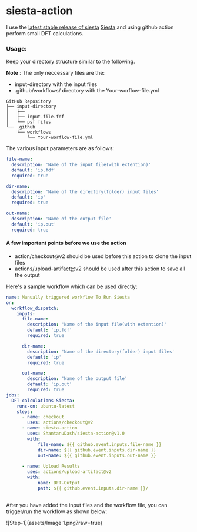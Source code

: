 # siesta-action 
I use the [latest stable release of siesta](https://gitlab.com/siesta-project/siesta/-/tree/rel-4.1) [Siesta](https://gitlab.com/siesta-project/siesta) and using github action perform small DFT calculations.
### Usage:
Keep your directory structure similar to the following. 

**Note** : The only neccessary files are the:
  - input-directory with the input files
  - .github/workflows/ directory with the Your-worflow-file.yml

```
GitHub Repository
├── input-directory
│   ├── 
│   ├── input-file.fdf
│   └── psf files
└── .github
    └── workflows
        └── Your-worflow-file.yml
```

The various input parameters are as follows:

```yaml
file-name:
  description: 'Name of the input file(with extention)'
  default: 'ip.fdf'
  required: true

dir-name:
  description: 'Name of the directory(folder) input files'
  default: 'ip'
  required: true

out-name:
  description: 'Name of the output file'
  default: 'ip.out'
  required: true
 ```
 #### A few important points before we use the action
 - action/checkout@v2 should be used before this action to clone the input files
 - actions/upload-artifact@v2 should be used after this action to save all the output

Here's a sample workflow which can be used directly:
```yaml
name: Manually triggered workflow To Run Siesta
on:
  workflow_dispatch:
    inputs:
      file-name:
        description: 'Name of the input file(with extention)'
        default: 'ip.fdf'
        required: true

      dir-name:
        description: 'Name of the directory(folder) input files'
        default: 'ip'
        required: true

      out-name:
        description: 'Name of the output file'
        default: 'ip.out'
        required: true
jobs:
  DFT-calculations-Siesta:
    runs-on: ubuntu-latest
    steps:
      - name: checkout
        uses: actions/checkout@v2
      - name: siesta-action
        uses: ShantanuDash/siesta-action@v1.0
        with:
            file-name: ${{ github.event.inputs.file-name }}
            dir-name: ${{ github.event.inputs.dir-name }}
            out-name: ${{ github.event.inputs.out-name }}
       
      - name: Upload Results
        uses: actions/upload-artifact@v2
        with:
            name: DFT-Output
            path: ${{ github.event.inputs.dir-name }}/
            
```

After you have added the input files and the workflow file, you can trigger/run the workflow as shown below:

![Step-1](assets/Image 1.png?raw=true) 
